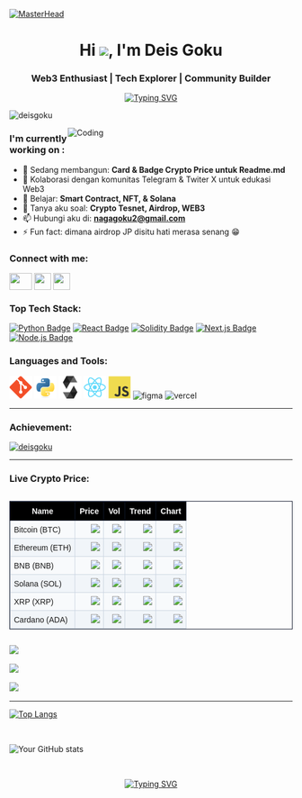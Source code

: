 [![MasterHead](https://miro.medium.com/v2/resize:fit:1360/0*7Q3yvSIv_t0ioJ-Z.gif)](https://yourportfolio.vercel.app/)


<h1 align="center">Hi <img src="https://raw.githubusercontent.com/MartinHeinz/MartinHeinz/master/wave.gif" width="30px">, I'm Deis Goku </h1>
<h3 align="center">Web3 Enthusiast | Tech Explorer | Community Builder</h3>

<p align="center">
  <a href="https://git.io/typing-svg">
    <img src="https://readme-typing-svg.herokuapp.com?font=Fira+Code&pause=1000&center=true&vCenter=true&width=500&lines=Crypto+Native+since+2016;Community+Educator+Web3;Terminal+Lover+%26+Script;Building+for+the+Future+of+Web3" alt="Typing SVG" />
  </a>
</p>

<p align="left"> <img src="https://komarev.com/ghpvc/?username=deisgoku&label=Profile%20views&color=0e75b6&style=flat" alt="deisgoku" /> </p>

<img align="right" alt="Coding" width="400" src="https://raw.githubusercontent.com/gist/MedRedha/fd8e2481bde2610c96b9aafde543879c/raw/88624e8d31c4295973dcb7c900dacf0edc0a6d99/coding.gif">

<h3 align="left">I'm currently working on :</h3>

- 🔭­ Sedang membangun: **Card & Badge Crypto Price untuk Readme.md**  
- 👯 Kolaborasi dengan komunitas Telegram & Twiter X untuk edukasi Web3  
- 🌱 Belajar: **Smart Contract, NFT, & Solana**  
- 💬 Tanya aku soal: **Crypto Tesnet, Airdrop, WEB3**  
- 📫 Hubungi aku di: **nagagoku2@gmail.com**  
- ⚡ Fun fact: dimana airdrop JP disitu hati merasa senang 😁

<h3 align="left">Connect with me:</h3>
<p align="left">
  <a href="https://www.linkedin.com/in/dedi-iskandar/" target="blank"><img align="center" src="https://raw.githubusercontent.com/rahuldkjain/github-profile-readme-generator/master/src/images/icons/Social/linked-in-alt.svg" height="30" width="40" /></a>
  <a href="https://t.me/DeisGoku" target="blank"><img align="center" src="https://www.vectorlogo.zone/logos/telegram/telegram-icon.svg" height="30" width="30" /></a>
  <a href="https://twitter.com/Deisgoku" target="blank">
    <img align="center" src="https://cdn.jsdelivr.net/gh/simple-icons/simple-icons/icons/x.svg" height="30" width="30" />
  </a>
</p>

<h3 align="left">Top Tech Stack:</h3>

[![Python Badge](https://img.shields.io/badge/-Python-3776AB?style=for-the-badge&labelColor=black&logo=python&logoColor=3776AB)](#)
[![React Badge](https://img.shields.io/badge/-React-61DBFB?style=for-the-badge&labelColor=black&logo=react&logoColor=61DBFB)](#)
[![Solidity Badge](https://img.shields.io/badge/-Solidity-363636?style=for-the-badge&labelColor=black&logo=solidity&logoColor=white)](#)
[![Next.js Badge](https://img.shields.io/badge/-Next.js-000?style=for-the-badge&labelColor=black&logo=next.js&logoColor=white)](#)
[![Node.js Badge](https://img.shields.io/badge/-Node.js-3C873A?style=for-the-badge&labelColor=black&logo=node.js&logoColor=3C873A)](#)

<h3 align="left">Languages and Tools:</h3>
<p align="left">
  <img src="https://raw.githubusercontent.com/devicons/devicon/master/icons/git/git-original.svg" alt="git" width="40" height="40"/>
  <img src="https://raw.githubusercontent.com/devicons/devicon/master/icons/python/python-original.svg" alt="python" width="40" height="40"/>
  <img src="https://raw.githubusercontent.com/devicons/devicon/master/icons/solidity/solidity-original.svg" alt="solidity" width="40" height="40"/>
  <img src="https://raw.githubusercontent.com/devicons/devicon/master/icons/react/react-original.svg" alt="react" width="40" height="40"/>
  <img src="https://raw.githubusercontent.com/devicons/devicon/master/icons/javascript/javascript-original.svg" alt="js" width="40" height="40"/>
  <img src="https://www.vectorlogo.zone/logos/figma/figma-icon.svg" alt="figma" width="40" height="40"/>
  <img src="https://www.vectorlogo.zone/logos/vercel/vercel-icon.svg" alt="vercel" width="40" height="40"/>
</p>

---

<h3 align="left">Achievement:</h3>

<p align="left"> <a href="https://github.com/ryo-ma/github-profile-trophy"><img src="https://github-profile-trophy.vercel.app/?username=deisgoku" alt="deisgoku" /></a> </p>

---
<h3 align="left">Live Crypto Price:</h3>

<!-- Crypto Market Mini Table (Top 6 Coins, Styled for GitHub README) -->
<div style="overflow-x:auto; max-width:100%;">
  <table style="min-width:400px; width:100%; border-collapse:collapse; font-family:sans-serif; font-size:14px; border:1px solid #0f172a;">
    <thead>
      <tr style="background-color:#000; color:#fff;">
        <th style="padding:8px; text-align:center; border:1px solid #0f172a;">Name</th>
        <th style="padding:8px; text-align:center; border:1px solid #0f172a;">Price</th>
        <th style="padding:8px; text-align:center; border:1px solid #0f172a;">Vol</th>
        <th style="padding:8px; text-align:center; border:1px solid #0f172a;">Trend</th>
        <th style="padding:8px; text-align:center; border:1px solid #0f172a;">Chart</th>
      </tr>
    </thead>
    <tbody>
      <!-- Coin Rows Start -->
      <tr style="background-color:#f8fafc;">
        <td style="padding:6px; border:1px solid #cbd5e1;">Bitcoin (BTC)</td>
        <td style="padding:6px; text-align:right; border:1px solid #cbd5e1;"><img src="https://img.shields.io/endpoint?url=https://crypto-price-on.vercel.app/api/prices?coin=bitcoin&label=BTC&logo=bitcoin&style=flat-square" height="20"></td>
        <td style="padding:6px; text-align:right; border:1px solid #cbd5e1;"><img src="https://img.shields.io/endpoint?url=https://crypto-price-on.vercel.app/api/volume?coin=bitcoin&label=Vol&style=flat-square" height="20"></td>
        <td style="padding:6px; text-align:right; border:1px solid #cbd5e1;"><img src="https://img.shields.io/endpoint?url=https://crypto-price-on.vercel.app/api/trend?coin=bitcoin&label=Trend&style=flat-square" height="20"></td>
        <td style="padding:6px; text-align:right; border:1px solid #cbd5e1;"><img src="https://crypto-price-on.vercel.app/api/chart?coin=bitcoin" height="24"></td>
      </tr>
      <tr style="background-color:#f1f5f9;">
        <td style="padding:6px; border:1px solid #cbd5e1;">Ethereum (ETH)</td>
        <td style="padding:6px; text-align:right; border:1px solid #cbd5e1;"><img src="https://img.shields.io/endpoint?url=https://crypto-price-on.vercel.app/api/prices?coin=ethereum&label=ETH&logo=ethereum&style=flat-square" height="20"></td>
        <td style="padding:6px; text-align:right; border:1px solid #cbd5e1;"><img src="https://img.shields.io/endpoint?url=https://crypto-price-on.vercel.app/api/volume?coin=ethereum&label=Vol&style=flat-square" height="20"></td>
        <td style="padding:6px; text-align:right; border:1px solid #cbd5e1;"><img src="https://img.shields.io/endpoint?url=https://crypto-price-on.vercel.app/api/trend?coin=ethereum&label=Trend&style=flat-square" height="20"></td>
        <td style="padding:6px; text-align:right; border:1px solid #cbd5e1;"><img src="https://crypto-price-on.vercel.app/api/chart?coin=ethereum" height="24"></td>
      </tr>
      <tr style="background-color:#f8fafc;">
        <td style="padding:6px; border:1px solid #cbd5e1;">BNB (BNB)</td>
        <td style="padding:6px; text-align:right; border:1px solid #cbd5e1;"><img src="https://img.shields.io/endpoint?url=https://crypto-price-on.vercel.app/api/prices?coin=binancecoin&label=BNB&logo=binance&style=flat-square" height="20"></td>
        <td style="padding:6px; text-align:right; border:1px solid #cbd5e1;"><img src="https://img.shields.io/endpoint?url=https://crypto-price-on.vercel.app/api/volume?coin=binancecoin&label=Vol&style=flat-square" height="20"></td>
        <td style="padding:6px; text-align:right; border:1px solid #cbd5e1;"><img src="https://img.shields.io/endpoint?url=https://crypto-price-on.vercel.app/api/trend?coin=binancecoin&label=Trend&style=flat-square" height="20"></td>
        <td style="padding:6px; text-align:right; border:1px solid #cbd5e1;"><img src="https://crypto-price-on.vercel.app/api/chart?coin=binancecoin" height="24"></td>
      </tr>
      <tr style="background-color:#f1f5f9;">
        <td style="padding:6px; border:1px solid #cbd5e1;">Solana (SOL)</td>
        <td style="padding:6px; text-align:right; border:1px solid #cbd5e1;"><img src="https://img.shields.io/endpoint?url=https://crypto-price-on.vercel.app/api/prices?coin=solana&label=SOL&logo=solana&style=flat-square" height="20"></td>
        <td style="padding:6px; text-align:right; border:1px solid #cbd5e1;"><img src="https://img.shields.io/endpoint?url=https://crypto-price-on.vercel.app/api/volume?coin=solana&label=Vol&style=flat-square" height="20"></td>
        <td style="padding:6px; text-align:right; border:1px solid #cbd5e1;"><img src="https://img.shields.io/endpoint?url=https://crypto-price-on.vercel.app/api/trend?coin=solana&label=Trend&style=flat-square" height="20"></td>
        <td style="padding:6px; text-align:right; border:1px solid #cbd5e1;"><img src="https://crypto-price-on.vercel.app/api/chart?coin=solana" height="24"></td>
      </tr>
      <tr style="background-color:#f8fafc;">
        <td style="padding:6px; border:1px solid #cbd5e1;">XRP (XRP)</td>
        <td style="padding:6px; text-align:right; border:1px solid #cbd5e1;"><img src="https://img.shields.io/endpoint?url=https://crypto-price-on.vercel.app/api/prices?coin=ripple&label=XRP&logo=ripple&style=flat-square" height="20"></td>
        <td style="padding:6px; text-align:right; border:1px solid #cbd5e1;"><img src="https://img.shields.io/endpoint?url=https://crypto-price-on.vercel.app/api/volume?coin=ripple&label=Vol&style=flat-square" height="20"></td>
        <td style="padding:6px; text-align:right; border:1px solid #cbd5e1;"><img src="https://img.shields.io/endpoint?url=https://crypto-price-on.vercel.app/api/trend?coin=ripple&label=Trend&style=flat-square" height="20"></td>
        <td style="padding:6px; text-align:right; border:1px solid #cbd5e1;"><img src="https://crypto-price-on.vercel.app/api/chart?coin=ripple" height="24"></td>
      </tr>
      <tr style="background-color:#f1f5f9;">
        <td style="padding:6px; border:1px solid #cbd5e1;">Cardano (ADA)</td>
        <td style="padding:6px; text-align:right; border:1px solid #cbd5e1;"><img src="https://img.shields.io/endpoint?url=https://crypto-price-on.vercel.app/api/prices?coin=cardano&label=ADA&logo=cardano&style=flat-square" height="20"></td>
        <td style="padding:6px; text-align:right; border:1px solid #cbd5e1;"><img src="https://img.shields.io/endpoint?url=https://crypto-price-on.vercel.app/api/volume?coin=cardano&label=Vol&style=flat-square" height="20"></td>
        <td style="padding:6px; text-align:right; border:1px solid #cbd5e1;"><img src="https://img.shields.io/endpoint?url=https://crypto-price-on.vercel.app/api/trend?coin=cardano&label=Trend&style=flat-square" height="20"></td>
        <td style="padding:6px; text-align:right; border:1px solid #cbd5e1;"><img src="https://crypto-price-on.vercel.app/api/chart?coin=cardano" height="24"></td>
      </tr>
      <!-- Coin Rows End -->
    </tbody>
  </table>
</div>


<p align="left">
<img src="https://crypto-price-on.vercel.app/api/card?theme=dark" />
</p>

<p align="left">
<img src="https://crypto-price-on.vercel.app/api/traffic-badge" />
</p>

[![](https://img.shields.io/badge/Built%20my%20own%20Crypto%20Badges-Touch%20me!-orange?style=for-the-badge&logo=bitcoin&logoColor=white)](https://github.com/deisgoku/crypto-price-readme)

---

[![Top Langs](https://github-readme-stats.vercel.app/api/top-langs/?username=deisgoku&layout=compact&theme=radical)](https://github.com/anuraghazra/github-readme-stats)

<br />

![Your GitHub stats](https://github-readme-stats.vercel.app/api?username=deisgoku&show_icons=true&theme=radical)

<br />

<p align="center">
  <a href="https://git.io/typing-svg">
    <img src="https://readme-typing-svg.herokuapp.com?font=Fira+Code&size=23&pause=1000&color=000000&center=true&vCenter=true&width=500&lines=<+Thanks+for+visit+/+>;<+in+Code+we+Connected+/+>;<+in+Code+we+Trust+/+>;<+Build+in+the+Future+of+Web3+/+>" alt="Typing SVG" />
  </a>
</p>
